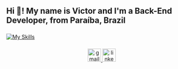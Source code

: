 <h2 align="left">Hi 👋! My name is Victor and I'm a Back-End Developer, from Paraíba, Brazil</h2>

###

[![My Skills](https://skillicons.dev/icons?i=java,js,nodejs,ts,mysql,postgres,postman)](https://skillicons.dev)

###

<div align="center">
  <a href="https://mail.google.com/mail/u/0/?fs=1&to=victormagalhaespb@gmail.com&tf=cm" target="_blank">
    <img src="https://img.shields.io/static/v1?message=Gmail&logo=gmail&label=&color=D14836&logoColor=white&labelColor=&style=for-the-badge" height="35" alt="gmail logo"  />
  </a>
  <a href="https://www.linkedin.com/in/victor-b-magalhaes/" target="_blank">
    <img src="https://img.shields.io/static/v1?message=LinkedIn&logo=linkedin&label=&color=0077B5&logoColor=white&labelColor=&style=for-the-badge" height="35" alt="linkedin logo"  />
  </a>
</div>

###
